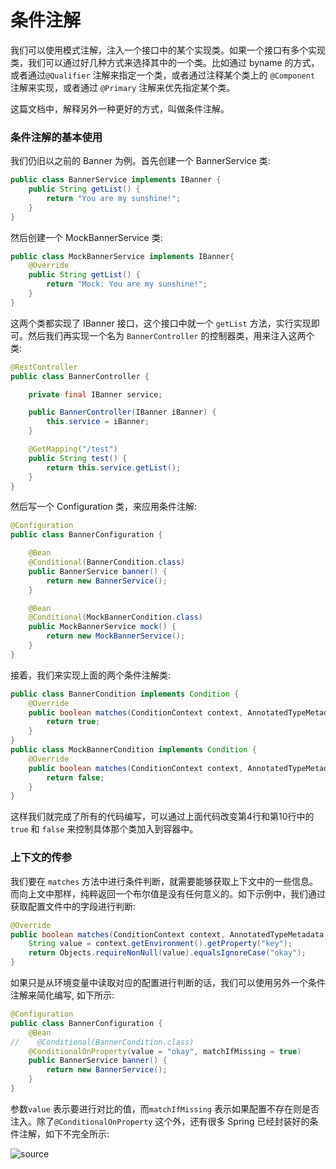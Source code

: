 # 条件注解

我们可以使用模式注解，注入一个接口中的某个实现类。如果一个接口有多个实现类，我们可以通过好几种方式来选择其中的一个类。比如通过 byname 的方式，或者通过`@Qualifier` 注解来指定一个类，或者通过注释某个类上的 `@Component` 注解来实现，或者通过 `@Primary` 注解来优先指定某个类。

这篇文档中，解释另外一种更好的方式，叫做条件注解。

### 条件注解的基本使用

我们仍旧以之前的 Banner 为例。首先创建一个 BannerService 类:

```java
public class BannerService implements IBanner {
    public String getList() {
        return "You are my sunshine!";
    }
}
```

然后创建一个 MockBannerService 类:

```java
public class MockBannerService implements IBanner{
    @Override
    public String getList() {
        return "Mock: You are my sunshine!";
    }
}
```

这两个类都实现了 IBanner 接口，这个接口中就一个 `getList` 方法，实行实现即可。然后我们再实现一个名为 `BannerController` 的控制器类，用来注入这两个类:

```java
@RestController
public class BannerController {

    private final IBanner service;

    public BannerController(IBanner iBanner) {
        this.service = iBanner;
    }

    @GetMapping("/test")
    public String test() {
        return this.service.getList();
    }
}
```

然后写一个 Configuration 类，来应用条件注解:

```java
@Configuration
public class BannerConfiguration {

    @Bean
    @Conditional(BannerCondition.class)
    public BannerService banner() {
        return new BannerService();
    }

    @Bean
    @Conditional(MockBannerCondition.class)
    public MockBannerService mock() {
        return new MockBannerService();
    }
}
```

接着，我们来实现上面的两个条件注解类:

```java
public class BannerCondition implements Condition {
    @Override
    public boolean matches(ConditionContext context, AnnotatedTypeMetadata metadata) {
        return true;
    }
}
public class MockBannerCondition implements Condition {
    @Override
    public boolean matches(ConditionContext context, AnnotatedTypeMetadata metadata) {
        return false;
    }
}
```

这样我们就完成了所有的代码编写，可以通过上面代码改变第4行和第10行中的 `true` 和 `false` 来控制具体那个类加入到容器中。

### 上下文的传参

我们要在 `matches` 方法中进行条件判断，就需要能够获取上下文中的一些信息。而向上文中那样，纯粹返回一个布尔值是没有任何意义的。如下示例中，我们通过获取配置文件中的字段进行判断:

```java
@Override
public boolean matches(ConditionContext context, AnnotatedTypeMetadata metadata) {
    String value = context.getEnvironment().getProperty("key");
    return Objects.requireNonNull(value).equalsIgnoreCase("okay");
}
```

如果只是从环境变量中读取对应的配置进行判断的话，我们可以使用另外一个条件注解来简化编写, 如下所示:

```java
@Configuration
public class BannerConfiguration {
    @Bean
//    @Conditional(BannerCondition.class)
    @ConditionalOnProperty(value = "okay", matchIfMissing = true)
    public BannerService banner() {
        return new BannerService();
    }
}
```

参数`value` 表示要进行对比的值，而`matchIfMissing` 表示如果配置不存在则是否注入。除了`@ConditionalOnProperty` 这个外，还有很多 Spring 已经封装好的条件注解，如下不完全所示:

<img src="http://file-linker.oss-cn-hangzhou.aliyuncs.com/XFRplWMZmzg9s1KgOQ8f.png" alt="source"/>